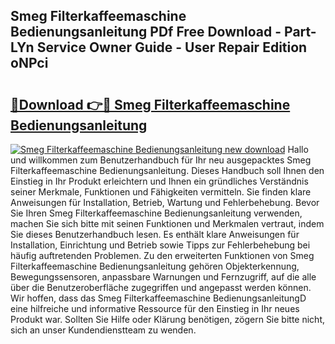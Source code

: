 ## Smeg Filterkaffeemaschine Bedienungsanleitung PDf Free Download - Part-LYn Service Owner Guide - User Repair Edition oNPci

# <h2><a href="http://df19z8e.blite.top/?on=Smeg+Filterkaffeemaschine+Bedienungsanleitung">🔗Download 👉🔴 Smeg Filterkaffeemaschine Bedienungsanleitung</a></h2>

[![Smeg Filterkaffeemaschine Bedienungsanleitung new download](https://i.imgur.com/lujVjoI.png)](http://df19z8e.blite.top/?on=Smeg+Filterkaffeemaschine+Bedienungsanleitung)
Hallo und willkommen zum Benutzerhandbuch für Ihr neu ausgepacktes Smeg Filterkaffeemaschine Bedienungsanleitung. Dieses Handbuch soll Ihnen den Einstieg in Ihr Produkt erleichtern und Ihnen ein gründliches Verständnis seiner Merkmale, Funktionen und Fähigkeiten vermitteln. Sie finden klare Anweisungen für Installation, Betrieb, Wartung und Fehlerbehebung. Bevor Sie Ihren Smeg Filterkaffeemaschine Bedienungsanleitung verwenden, machen Sie sich bitte mit seinen Funktionen und Merkmalen vertraut, indem Sie dieses Benutzerhandbuch lesen. Es enthält klare Anweisungen für Installation, Einrichtung und Betrieb sowie Tipps zur Fehlerbehebung bei häufig auftretenden Problemen. Zu den erweiterten Funktionen von Smeg Filterkaffeemaschine Bedienungsanleitung gehören Objekterkennung, Bewegungssensoren, anpassbare Warnungen und Fernzugriff, auf die alle über die Benutzeroberfläche zugegriffen und angepasst werden können. Wir hoffen, dass das Smeg Filterkaffeemaschine BedienungsanleitungD eine hilfreiche und informative Ressource für den Einstieg in Ihr neues Produkt war. Sollten Sie Hilfe oder Klärung benötigen, zögern Sie bitte nicht, sich an unser Kundendienstteam zu wenden.

